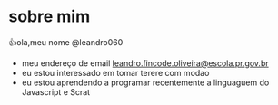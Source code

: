 # sobre mim
👍ola,meu nome @leandro060
- meu endereço de email leandro.fincode.oliveira@escola.pr.gov.br
- eu estou interessado em tomar terere com modao
- eu estou aprendendo a programar recentemente a linguaguem do Javascript e Scrat



